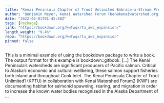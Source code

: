 ```yaml
---
title: "Kenai Peninsula Chapter of Trout Unlimited Embrace-a-Stream Project: Expanding Knowledge of Fish Habitat in Alaska’s Kenai Peninsula"
author: "Benjamin Meyer, Kenai Watershed Forum (ben@kenaiwatershed.org)"
date: "2022-02-01T01:45:58Z"
tags: [Package]
link: "https://bookdown.org/kwfwqx/tu_awc_expansion/"
length_weight: "9.4%"
repo: "https://bookdown.org/kwfwqx/tu_awc_expansion"
pinned: false
---
```


This is a minimal example of using the bookdown package to write a book. The output format for this example is bookdown::gitbook. [...] The Kenai Peninsula’s watersheds are significant producers of Pacific salmon. Critical to Alaska’s economic and cultural wellbeing, these salmon support fisheries both inland and throughout Cook Inlet. The Kenai Peninsula Chapter of Trout Unlimited1 (KPTU) in collaboration with Kenai Watershed Forum2 (KWF) are documenting habitat for salmonid spawning, rearing, and migration in order to increase the known water bodies recognized in the Alaska Department of ...
